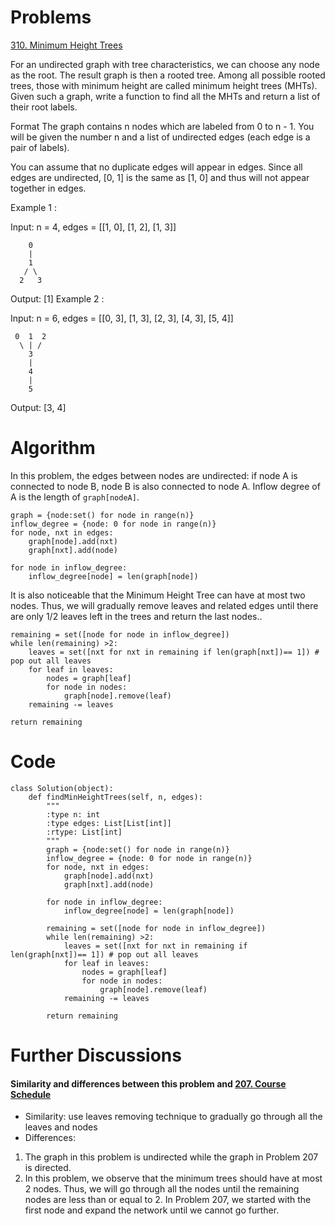 # Problems
[310. Minimum Height Trees](https://leetcode.com/problems/minimum-height-trees/)

For an undirected graph with tree characteristics, we can choose any node as the root. The result graph is then a rooted tree. Among all possible rooted trees, those with minimum height are called minimum height trees (MHTs). Given such a graph, write a function to find all the MHTs and return a list of their root labels.

Format
The graph contains n nodes which are labeled from 0 to n - 1. You will be given the number n and a list of undirected edges (each edge is a pair of labels).

You can assume that no duplicate edges will appear in edges. Since all edges are undirected, [0, 1] is the same as [1, 0] and thus will not appear together in edges.

Example 1 :

Input: n = 4, edges = [[1, 0], [1, 2], [1, 3]]

        0
        |
        1
       / \
      2   3 

Output: [1]
Example 2 :

Input: n = 6, edges = [[0, 3], [1, 3], [2, 3], [4, 3], [5, 4]]

     0  1  2
      \ | /
        3
        |
        4
        |
        5 

Output: [3, 4]

# Algorithm
In this problem, the edges between nodes are undirected: if node A is connected to node B, node B is also connected to node A. Inflow degree of A is the length of `graph[nodeA]`. 

```
graph = {node:set() for node in range(n)}
inflow_degree = {node: 0 for node in range(n)}
for node, nxt in edges:
    graph[node].add(nxt)
    graph[nxt].add(node)

for node in inflow_degree:
    inflow_degree[node] = len(graph[node])
```

It is also noticeable that the Minimum Height Tree can have at most two nodes. Thus, we will gradually remove leaves and related edges until there are only 1/2 leaves left in the trees and return the last nodes..

```
remaining = set([node for node in inflow_degree])
while len(remaining) >2:
    leaves = set([nxt for nxt in remaining if len(graph[nxt])== 1]) # pop out all leaves
    for leaf in leaves:
        nodes = graph[leaf]
        for node in nodes:
            graph[node].remove(leaf)
    remaining -= leaves

return remaining
```

# Code

```
class Solution(object):
    def findMinHeightTrees(self, n, edges):
        """
        :type n: int
        :type edges: List[List[int]]
        :rtype: List[int]
        """
        graph = {node:set() for node in range(n)}
        inflow_degree = {node: 0 for node in range(n)}
        for node, nxt in edges:
            graph[node].add(nxt)
            graph[nxt].add(node)
            
        for node in inflow_degree:
            inflow_degree[node] = len(graph[node])
            
        remaining = set([node for node in inflow_degree])
        while len(remaining) >2:
            leaves = set([nxt for nxt in remaining if len(graph[nxt])== 1]) # pop out all leaves
            for leaf in leaves:
                nodes = graph[leaf]
                for node in nodes:
                    graph[node].remove(leaf)
            remaining -= leaves
        
        return remaining
```
# Further Discussions

#### Similarity and differences between this problem and [207. Course Schedule](https://github.com/trang-nguyenn/Algorithms/blob/master/LeetCode/207.%20Course%20Schedule.md)
* Similarity: use leaves removing technique to gradually go through all the leaves and nodes
* Differences: 
1. The graph in this problem is undirected while the graph in Problem 207 is directed.
2. In this problem, we observe that the minimum trees should have at most 2 nodes. Thus, we will go through all the nodes until the remaining nodes are less than or equal to 2. In Problem 207, we started with the first node and expand the network until we cannot go further. 
